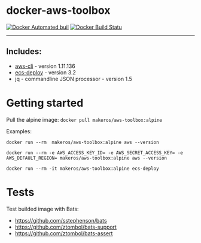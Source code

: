 # docker-aws-toolbox

[![Docker Automated buil](https://img.shields.io/docker/automated/makeros/aws-toolbox.svg)]()
[![Docker Build Statu](https://img.shields.io/docker/build/makeros/aws-toolbox.svg)]()

---


## Includes:

* [aws-cli](http://docs.aws.amazon.com/cli/latest/userguide/cli-chap-welcome.html) - version 1.11.136
* [ecs-deploy](https://github.com/silinternational/ecs-deploy) - version 3.2
* jq - commandline JSON processor - version 1.5

# Getting started

Pull the alpine image: `docker pull makeros/aws-toolbox:alpine`

Examples:

```
docker run --rm  makeros/aws-toolbox:alpine aws --version
```

```
docker run --rm -e AWS_ACCESS_KEY_ID= -e AWS_SECRET_ACCESS_KEY= -e AWS_DEFAULT_REGION= makeros/aws-toolbox:alpine aws --version
```

```
docker run --rm -it makeros/aws-toolbox:alpine ecs-deploy
```

# Tests
Test builded image with Bats:
* https://github.com/sstephenson/bats
* https://github.com/ztombol/bats-support
* https://github.com/ztombol/bats-assert
